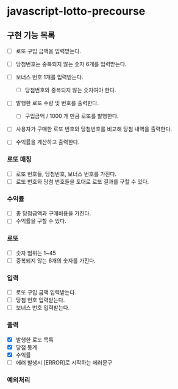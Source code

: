 # javascript-lotto-precourse

## 구현 기능 목록

- [ ] 로또 구입 금액을 입력받는다.
- [ ] 당첨번호는 중복되지 않는 숫자 6개를 입력받는다.
- [ ] 보너스 번호 1개를 입력받는다.
  - [ ] 당첨번호와 중복되지 않는 숫자여야 한다.
- [ ] 발행한 로또 수량 및 번호를 출력한다.

  - [ ] 구입금액 / 1000 개 만큼 로또를 발행한다.

- [ ] 사용자가 구매한 로또 번호와 당첨번호를 비교해 당첨 내역을 출력한다.
- [ ] 수익률을 계산하고 출력한다.

### 로또 매칭

- [ ] 로또 번호들, 당첨번호, 보너스 번호를 가진다.
- [ ] 로또 번호와 당첨 번호들을 토대로 로또 결과를 구할 수 있다.

### 수익률

- [ ] 총 당첨금액과 구매비용을 가진다.
- [ ] 수익률을 구할 수 있다.

### 로또

- [ ] 숫자 범위는 1~45
- [ ] 중복되지 않는 6개의 숫자를 가진다.

### 입력

- [ ] 로또 구입 금액 입력받는다.
- [ ] 당첨 번호 입력받는다.
- [ ] 보너스 번호 입력받는다.

### 출력

- [x] 발행한 로또 목록
- [x] 당첨 통계
- [x] 수익률
- [ ] 에러 발생시 [ERROR]로 시작하는 에러문구

### 예외처리
